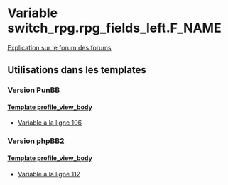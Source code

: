 # Variable switch_rpg.rpg_fields_left.F_NAME
[Explication sur le forum des forums](http://forum.forumactif.com/t294113-listing-des-variables#switch_rpg.rpg_fields_left.F_NAME)

## Utilisations dans les templates

### Version PunBB

#### [Template profile_view_body](punbb/profile_view_body.md)
* [Variable à la ligne 106](../punbb/profile_view_body.tpl#L106)

### Version phpBB2

#### [Template profile_view_body](subsilver/profile_view_body.md)
* [Variable à la ligne 112](../subsilver/profile_view_body.tpl#L112)